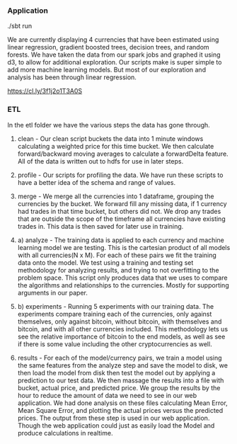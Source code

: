 ### Application
./sbt run

We are currently displaying 4 currencies that have been estimated using linear regression, gradient boosted trees, decision trees, and random forests. We have taken the data from our spark jobs and graphed it using d3, to allow for additional exploration. Our scripts make is super simple to add more machine learning models. But most of our exploration and analysis has been through linear regression.

https://cl.ly/3f1j2o1T3A0S



### ETL
In the etl folder we have the various steps the data has gone through.

1. clean - Our clean script buckets the data into 1 minute windows calculating a weighted price for this time bucket. We then calculate forward/backward moving averages to calculate a forwardDelta feature. All of the data is written out to hdfs for use in later steps.

2. profile - Our scripts for profiling the data. We have run these scripts to have a better idea of the schema and range of values.

3. merge - We merge all the currencies into 1 dataframe, grouping the currencies by the bucket. We forward fill any missing data, if 1 currency had trades in that time bucket, but others did not. We drop any trades that are outside the scope of the timeframe all currencies have existing trades in. This data is then saved for later use in training.

4. a) analyze - The training data is applied to each currency and machine learning model we are testing. This is the cartesian product of all models with all currencies(N x M). For each of these pairs we fit the training data onto the model. We test using a training and testing set methodology for analyzing results, and trying to not overfitting to the problem space. This script only produces data that we uses to compare the algorithms and relationships to the currencies. Mostly for supporting arguments in our paper.

4. b) experiments - Running 5 experiments with our training data. The experiments compare training each of the currencies, only against themselves, only against bitcoin, without bitcoin, with themselves and bitcoin, and with all other currencies included. This methodology lets us see the relative importance of bitcoin to the end models, as well as see if there is some value including the other cryptocurrencies as well.

5. results - For each of the model/currency pairs, we train a model using the same features from the analyze step and save the model to disk, we then load the model from disk then test the model out by applying a prediction to our test data. We then massage the results into a file with bucket, actual price, and predicted price. We group the results by the hour to reduce the amount of data we need to see in our web application. We had done analysis on these files calculating Mean Error, Mean Square Error, and plotting the actual prices versus the predicted prices. The output from these step is used in our web application. Though the web  application could just as easily load the Model and produce calculations in realtime.
